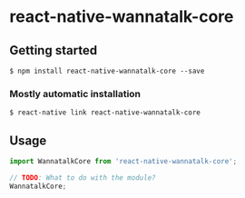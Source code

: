 # react-native-wannatalk-core

## Getting started

`$ npm install react-native-wannatalk-core --save`

### Mostly automatic installation

`$ react-native link react-native-wannatalk-core`

## Usage
```javascript
import WannatalkCore from 'react-native-wannatalk-core';

// TODO: What to do with the module?
WannatalkCore;
```
